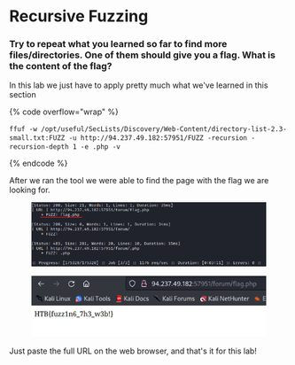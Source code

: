 # Recursive Fuzzing

### Try to repeat what you learned so far to find more files/directories. One of them should give you a flag. What is the content of the flag?

In this lab we just have to apply pretty much what we've learned in this section

{% code overflow="wrap" %}
```shell
ffuf -w /opt/useful/SecLists/Discovery/Web-Content/directory-list-2.3-small.txt:FUZZ -u http://94.237.49.182:57951/FUZZ -recursion -recursion-depth 1 -e .php -v
```
{% endcode %}

After we ran the tool we were able to find the page with the flag we are looking for.

<figure><img src="../../../.gitbook/assets/image (1) (1) (1) (1) (1) (1) (1) (1) (1) (1) (1) (1) (1) (1) (1) (1) (1) (1) (1) (1) (1).png" alt=""><figcaption></figcaption></figure>

<figure><img src="../../../.gitbook/assets/image (1) (1) (1) (1) (1) (1) (1) (1) (1) (1) (1) (1) (1) (1) (1) (1) (1) (1) (1) (1) (1) (1).png" alt=""><figcaption></figcaption></figure>

Just paste the full URL on the web browser, and that's it for this lab!
